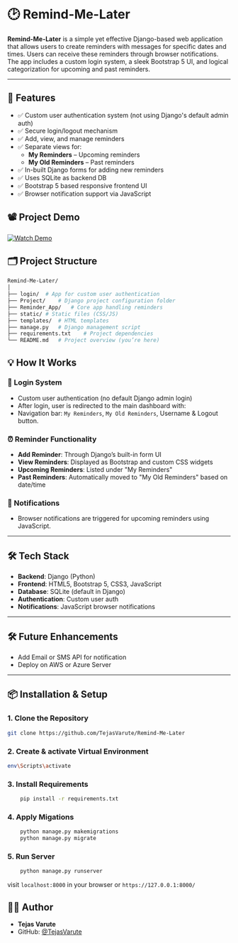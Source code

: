 # 🕑 Remind-Me-Later

**Remind-Me-Later** is a simple yet effective Django-based web application that allows users to create reminders with messages for specific dates and times. Users can receive these reminders through browser notifications. The app includes a custom login system, a sleek Bootstrap 5 UI, and logical categorization for upcoming and past reminders.

---

## 🚀 Features

- ✅ Custom user authentication system (not using Django's default admin auth)
- ✅ Secure login/logout mechanism
- ✅ Add, view, and manage reminders
- ✅ Separate views for:
  - **My Reminders** – Upcoming reminders
  - **My Old Reminders** – Past reminders
- ✅ In-built Django forms for adding new reminders
- ✅ Uses SQLite as backend DB
- ✅ Bootstrap 5 based responsive frontend UI
- ✅ Browser notification support via JavaScript

## 📽️ Project Demo

[![Watch Demo](https://img.shields.io/badge/Watch-Demo-blue?style=for-the-badge)](https://drive.google.com/file/d/1hrsbfK7LNqyEpbCAb8AmCqU8rYb1apuR/view?usp=sharing)


## 🗂️ Project Structure

```bash
Remind-Me-Later/
│
├── login/  # App for custom user authentication
├── Project/    # Django project configuration folder
├── Reminder_App/   # Core app handling reminders
├── static/ # Static files (CSS/JS)
├── templates/  # HTML templates
├── manage.py   # Django management script
├── requirements.txt    # Project dependencies
└── README.md   # Project overview (you’re here)
```

## 💡 How It Works

### 🔐 Login System

- Custom user authentication (no default Django admin login)
- After login, user is redirected to the main dashboard with:
- Navigation bar: `My Reminders`, `My Old Reminders`, Username & Logout button.

### ⏰ Reminder Functionality

- **Add Reminder**: Through Django’s built-in form UI
- **View Reminders**: Displayed as Bootstrap and custom CSS widgets
- **Upcoming Reminders**: Listed under "My Reminders"
- **Past Reminders**: Automatically moved to "My Old Reminders" based on date/time

### 🔔 Notifications

- Browser notifications are triggered for upcoming reminders using JavaScript.

---

## 🛠 Tech Stack

- **Backend**: Django (Python)
- **Frontend**: HTML5, Bootstrap 5, CSS3, JavaScript
- **Database**: SQLite (default in Django)
- **Authentication**: Custom user auth
- **Notifications**: JavaScript browser notifications

---

## 🛠️ Future Enhancements

- Add Email or SMS API for notification
- Deploy on AWS or Azure Server

---

## 📦 Installation & Setup

### 1. Clone the Repository

```bash
git clone https://github.com/TejasVarute/Remind-Me-Later
```

### 2. Create & activate Virtual Environment

```bash
env\Scripts\activate
```

### 3. Install Requirements

```bash
    pip install -r requirements.txt
```

### 4. Apply Migations

```bash
    python manage.py makemigrations
    python manage.py migrate
```

### 5. Run Server

```bash
    python manage.py runserver
```

visit ```localhost:8000``` in your browser or ```https://127.0.0.1:8000/```

## 👨‍💻 Author

- **Tejas Varute**
- GitHub: [@TejasVarute](https://github.com/TejasVarute)
